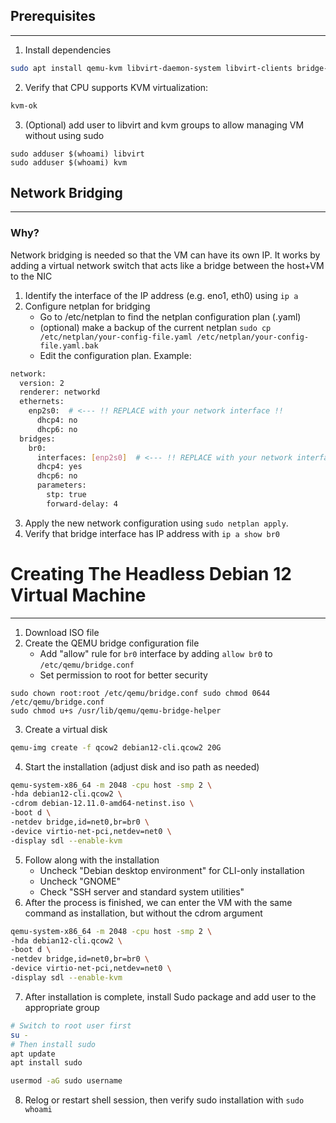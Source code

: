 ## Prerequisites
---
1. Install dependencies
```bash
sudo apt install qemu-kvm libvirt-daemon-system libvirt-clients bridge-utils virt-manager virtinst
```

2. Verify that CPU supports KVM virtualization:
```bash
kvm-ok
```
3. (Optional) add user to libvirt and kvm groups to allow managing VM without using sudo
```
sudo adduser $(whoami) libvirt
sudo adduser $(whoami) kvm
```


## Network Bridging
---
### Why?
Network bridging is needed so that the VM can have its own IP. It works by adding a virtual network switch that acts like a bridge between the host+VM to the NIC

1. Identify the interface of the IP address (e.g. eno1, eth0) using `ip a`
2. Configure netplan for bridging
	- Go to /etc/netplan to find the netplan configuration plan (.yaml)
	- (optional) make a backup of the current netplan
		`sudo cp /etc/netplan/your-config-file.yaml /etc/netplan/your-config-file.yaml.bak`
	- Edit the configuration plan. Example:
```bash
network:
  version: 2
  renderer: networkd
  ethernets:
    enp2s0:  # <--- !! REPLACE with your network interface !!
      dhcp4: no
      dhcp6: no
  bridges:
    br0:
      interfaces: [enp2s0]  # <--- !! REPLACE with your network interface !!
      dhcp4: yes
      dhcp6: no
      parameters:
        stp: true
        forward-delay: 4
```

3. Apply the new network configuration using `sudo netplan apply`. 
4. Verify that bridge interface has IP address with `ip a show br0`

# Creating The Headless Debian 12 Virtual Machine
---
1. Download ISO file
2. Create the QEMU bridge configuration file
	- Add "allow" rule for `br0` interface by adding `allow br0` to `/etc/qemu/bridge.conf` 
	- Set permission to root for better security
```
sudo chown root:root /etc/qemu/bridge.conf sudo chmod 0644 /etc/qemu/bridge.conf
sudo chmod u+s /usr/lib/qemu/qemu-bridge-helper
```
3. Create a virtual disk
```bash
qemu-img create -f qcow2 debian12-cli.qcow2 20G
```
4. Start the installation (adjust disk and iso path as needed)
```bash
qemu-system-x86_64 -m 2048 -cpu host -smp 2 \
-hda debian12-cli.qcow2 \
-cdrom debian-12.11.0-amd64-netinst.iso \
-boot d \
-netdev bridge,id=net0,br=br0 \
-device virtio-net-pci,netdev=net0 \
-display sdl --enable-kvm
```
5. Follow along with the installation
	- Uncheck "Debian desktop environment" for CLI-only installation
	- Uncheck "GNOME"
	- Check "SSH server and standard system utilities"
6. After the process is finished, we can enter the VM with the same command as installation, but without the cdrom argument
```bash
qemu-system-x86_64 -m 2048 -cpu host -smp 2 \
-hda debian12-cli.qcow2 \
-boot d \
-netdev bridge,id=net0,br=br0 \
-device virtio-net-pci,netdev=net0 \
-display sdl --enable-kvm
```
7. After installation is complete, install Sudo package and add user to the appropriate group
```bash
# Switch to root user first
su -
# Then install sudo
apt update
apt install sudo

usermod -aG sudo username
```
8. Relog or restart shell session, then verify sudo installation with `sudo whoami` 